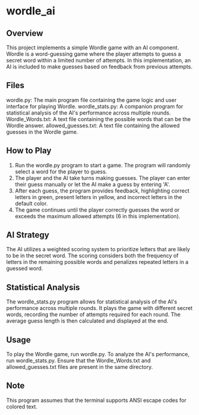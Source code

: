 # wordle_ai

## Overview
This project implements a simple Wordle game with an AI component. Wordle is a word-guessing game where the player attempts to guess a secret word within a limited number of attempts. In this implementation, an AI is included to make guesses based on feedback from previous attempts.

## Files
wordle.py: The main program file containing the game logic and user interface for playing Wordle.
wordle_stats.py: A companion program for statistical analysis of the AI's performance across multiple rounds.
Wordle_Words.txt: A text file containing the possible words that can be the Wordle answer.
allowed_guesses.txt: A text file containing the allowed guesses in the Wordle game.

## How to Play
1. Run the wordle.py program to start a game. The program will randomly select a word for the player to guess.
2. The player and the AI take turns making guesses. The player can enter their guess manually or let the AI make a guess by entering 'A'.
3. After each guess, the program provides feedback, highlighting correct letters in green, present letters in yellow, and incorrect letters in the default color.
4. The game continues until the player correctly guesses the word or exceeds the maximum allowed attempts (6 in this implementation).

## AI Strategy
The AI utilizes a weighted scoring system to prioritize letters that are likely to be in the secret word. The scoring considers both the frequency of letters in the remaining possible words and penalizes repeated letters in a guessed word.

## Statistical Analysis
The wordle_stats.py program allows for statistical analysis of the AI's performance across multiple rounds. It plays the game with different secret words, recording the number of attempts required for each round. The average guess length is then calculated and displayed at the end.

## Usage
To play the Wordle game, run wordle.py. To analyze the AI's performance, run wordle_stats.py. Ensure that the Wordle_Words.txt and allowed_guesses.txt files are present in the same directory.

## Note
This program assumes that the terminal supports ANSI escape codes for colored text.
